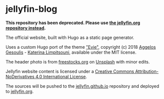 # jellyfin-blog

**This repository has been deprecated. Please use [the jellyfin.org repository instead](https://github.com/jellyfin/jellyfin.org).**

The official website, built with Hugo as a static page generator.

Uses a custom Hugo port of the theme ["Evie"](https://github.com/anges244/evie), copyright (c) 2018 [Aggelos Gesoulis](https://twitter.com/anges244) - [Katerina Limpitsouni](https://twitter.com/ninalimpi), available under the MIT license.

The header photo is from [freestocks.org](https://unsplash.com/photos/11SgH7U6TmI?utm_source=unsplash&utm_medium=referral&utm_content=creditCopyText) on [Unsplash](https://unsplash.com/?utm_source=unsplash&utm_medium=referral&utm_content=creditCopyText) with minor edits.

Jellyfin website content is licensed under a <a rel="license" href="http://creativecommons.org/licenses/by-nd/4.0/">Creative Commons Attribution-NoDerivatives 4.0 International License</a>.

The sources will be pushed to the [jellyfin.github.io](https://github.com/jellyfin/jellyfin.github.io) repository and deployed to [jellyfin.org](https://jellyfin.org).
